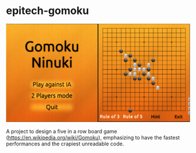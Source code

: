 epitech-gomoku
==============

![alt text](https://raw.githubusercontent.com/Neodyme/epitech-gomoku/master/gomoku.png "")


A project to design a five in a row board game (https://en.wikipedia.org/wiki/Gomoku),
emphasizing to have the fastest performances and the crapiest unreadable code.
